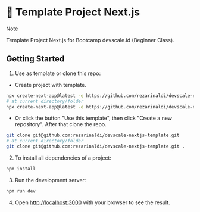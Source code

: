# 🔖 Template Project Next.js

> [!NOTE]
> Template Project Next.js for Bootcamp devscale.id (Beginner Class).

## Getting Started

1. Use as template or clone this repo:

- Create project with template.

```bash
npx create-next-app@latest -e https://github.com/rezarinaldi/devscale-nextjs-template
# at current directory/folder
npx create-next-app@latest -e https://github.com/rezarinaldi/devscale-nextjs-template .
```

- Or click the button "Use this template", then click "Create a new repository". After that clone the repo.

```bash
git clone git@github.com:rezarinaldi/devscale-nextjs-template.git
# at current directory/folder
git clone git@github.com:rezarinaldi/devscale-nextjs-template.git .
```

2. To install all dependencies of a project:

```bash
npm install
```

3. Run the development server:

```bash
npm run dev
```

4. Open [http://localhost:3000](http://localhost:3000) with your browser to see the result.
